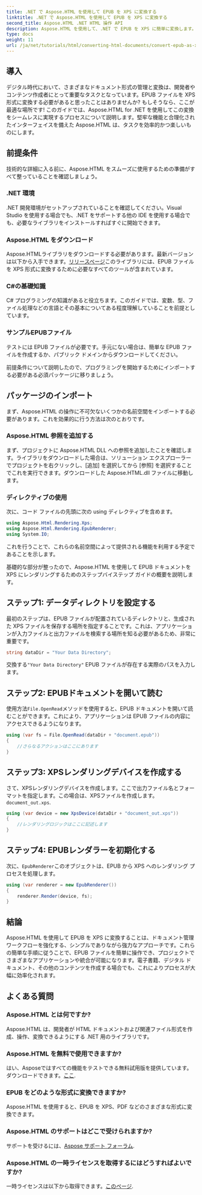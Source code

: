 ```yaml
---
title: .NET で Aspose.HTML を使用して EPUB を XPS に変換する
linktitle: .NET で Aspose.HTML を使用して EPUB を XPS に変換する
second_title: Aspose.HTML .NET HTML 操作 API
description: Aspose.HTML を使用して、.NET で EPUB を XPS に簡単に変換します。シームレスなドキュメント レンダリングについては、ステップ バイ ステップ ガイドに従ってください。
type: docs
weight: 11
url: /ja/net/tutorials/html/converting-html-documents/convert-epub-as-xps/
---
```

## 導入

デジタル時代において、さまざまなドキュメント形式の管理と変換は、開発者やコンテンツ作成者にとって重要なタスクとなっています。EPUB ファイルを XPS 形式に変換する必要があると思ったことはありませんか? もしそうなら、ここが最適な場所です! このガイドでは、Aspose.HTML for .NET を使用してこの変換をシームレスに実現するプロセスについて説明します。堅牢な機能と合理化されたインターフェイスを備えた Aspose.HTML は、タスクを効率的かつ楽しいものにします。

## 前提条件

技術的な詳細に入る前に、Aspose.HTML をスムーズに使用するための準備がすべて整っていることを確認しましょう。

### .NET 環境
.NET 開発環境がセットアップされていることを確認してください。Visual Studio を使用する場合でも、.NET をサポートする他の IDE を使用する場合でも、必要なライブラリをインストールすればすぐに開始できます。

### Aspose.HTML をダウンロード
Aspose.HTMLライブラリをダウンロードする必要があります。最新バージョンは以下から入手できます。[リリースページ](https://releases.aspose.com/html/net/)このライブラリには、EPUB ファイルを XPS 形式に変換するために必要なすべてのツールが含まれています。

### C#の基礎知識
C# プログラミングの知識があると役立ちます。このガイドでは、変数、型、ファイル処理などの言語とその基本についてある程度理解していることを前提としています。

### サンプルEPUBファイル
テストには EPUB ファイルが必要です。手元にない場合は、簡単な EPUB ファイルを作成するか、パブリック ドメインからダウンロードしてください。

前提条件について説明したので、プログラミングを開始するためにインポートする必要がある必須パッケージに移りましょう。

## パッケージのインポート

まず、Aspose.HTML の操作に不可欠ないくつかの名前空間をインポートする必要があります。これを効果的に行う方法は次のとおりです。

### Aspose.HTML 参照を追加する
まず、プロジェクトに Aspose.HTML DLL への参照を追加したことを確認します。ライブラリをダウンロードした場合は、ソリューション エクスプローラーでプロジェクトを右クリックし、[追加] を選択してから [参照] を選択することでこれを実行できます。ダウンロードした Aspose.HTML.dll ファイルに移動します。

### ディレクティブの使用
次に、コード ファイルの先頭に次の using ディレクティブを含めます。

```csharp
using Aspose.Html.Rendering.Xps;
using Aspose.Html.Rendering.EpubRenderer;
using System.IO;
```

これを行うことで、これらの名前空間によって提供される機能を利用する予定であることを示します。

基礎的な部分が整ったので、Aspose.HTML を使用して EPUB ドキュメントを XPS にレンダリングするためのステップバイステップ ガイドの概要を説明します。

## ステップ1: データディレクトリを設定する

最初のステップは、EPUB ファイルが配置されているディレクトリと、生成された XPS ファイルを保存する場所を指定することです。これは、アプリケーションが入力ファイルと出力ファイルを検索する場所を知る必要があるため、非常に重要です。

```csharp
string dataDir = "Your Data Directory";
```

交換する`"Your Data Directory"` EPUB ファイルが存在する実際のパスを入力します。

## ステップ2: EPUBドキュメントを開いて読む

使用方法`File.OpenRead`メソッドを使用すると、EPUB ドキュメントを開いて読むことができます。これにより、アプリケーションは EPUB ファイルの内容にアクセスできるようになります。

```csharp
using (var fs = File.OpenRead(dataDir + "document.epub"))
{
    //さらなるアクションはここにあります
}
```

## ステップ3: XPSレンダリングデバイスを作成する

さて、XPSレンダリングデバイスを作成します。ここで出力ファイル名とフォーマットを指定します。この場合は、XPSファイルを作成します。`document_out.xps`.

```csharp
using (var device = new XpsDevice(dataDir + "document_out.xps"))
{
    //レンダリングロジックはここに記述します
}
```

## ステップ4: EPUBレンダラーを初期化する

次に、`EpubRenderer`このオブジェクトは、EPUB から XPS へのレンダリング プロセスを処理します。

```csharp
using (var renderer = new EpubRenderer())
{
    renderer.Render(device, fs);
}
```

## 結論

Aspose.HTML を使用して EPUB を XPS に変換することは、ドキュメント管理ワークフローを強化する、シンプルでありながら強力なアプローチです。これらの簡単な手順に従うことで、EPUB ファイルを簡単に操作でき、プロジェクトでさまざまなアプリケーションや統合が可能になります。電子書籍、デジタル ドキュメント、その他のコンテンツを作成する場合でも、これによりプロセスが大幅に効率化されます。 

## よくある質問

### Aspose.HTML とは何ですか?
Aspose.HTML は、開発者が HTML ドキュメントおよび関連ファイル形式を作成、操作、変換できるようにする .NET 用のライブラリです。

### Aspose.HTML を無料で使用できますか?
はい、Asposeではすべての機能をテストできる無料試用版を提供しています。ダウンロードできます。[ここ](https://releases.aspose.com/).

### EPUB をどのような形式に変換できますか?
Aspose.HTML を使用すると、EPUB を XPS、PDF などのさまざまな形式に変換できます。

### Aspose.HTML のサポートはどこで受けられますか?
サポートを受けるには、[Aspose サポート フォーラム](https://forum.aspose.com/c/html/29).

### Aspose.HTML の一時ライセンスを取得するにはどうすればよいですか?
一時ライセンスは以下から取得できます。[このページ](https://purchase.conholdate.com/temporary-license/).